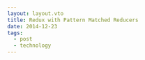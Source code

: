 ```yaml
---
layout: layout.vto
title: Redux with Pattern Matched Reducers
date: 2014-12-23
tags:
  - post
  - technology
---
```

